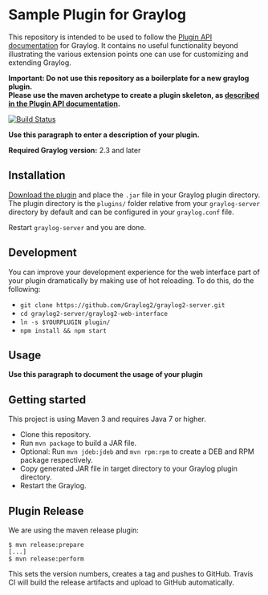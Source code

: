 # Sample Plugin for Graylog

This repository is intended to be used to follow the [Plugin API documentation](https://docs.graylog.org/en/latest/pages/plugins.html) for Graylog.
It contains no useful functionality beyond illustrating the various extension points one can use for customizing and extending Graylog. 

__Important: Do not use this repository as a boilerplate for a new graylog plugin.\
Please use the maven archetype to create a plugin skeleton, as [described in the Plugin API documentation](https://docs.graylog.org/en/latest/pages/plugins.html#creating-a-plugin-skeleton).__


[![Build Status](https://travis-ci.org/Graylog2/graylog-plugin-sample.svg?branch=master)](https://travis-ci.org/Graylog2/graylog-plugin-sample)

__Use this paragraph to enter a description of your plugin.__

**Required Graylog version:** 2.3 and later

Installation
------------

[Download the plugin](https://github.com/Graylog2/graylog-plugin-sample/releases)
and place the `.jar` file in your Graylog plugin directory. The plugin directory
is the `plugins/` folder relative from your `graylog-server` directory by default
and can be configured in your `graylog.conf` file.

Restart `graylog-server` and you are done.

Development
-----------

You can improve your development experience for the web interface part of your plugin
dramatically by making use of hot reloading. To do this, do the following:

* `git clone https://github.com/Graylog2/graylog2-server.git`
* `cd graylog2-server/graylog2-web-interface`
* `ln -s $YOURPLUGIN plugin/`
* `npm install && npm start`

Usage
-----

__Use this paragraph to document the usage of your plugin__


Getting started
---------------

This project is using Maven 3 and requires Java 7 or higher.

* Clone this repository.
* Run `mvn package` to build a JAR file.
* Optional: Run `mvn jdeb:jdeb` and `mvn rpm:rpm` to create a DEB and RPM package respectively.
* Copy generated JAR file in target directory to your Graylog plugin directory.
* Restart the Graylog.

Plugin Release
--------------

We are using the maven release plugin:

```
$ mvn release:prepare
[...]
$ mvn release:perform
```

This sets the version numbers, creates a tag and pushes to GitHub. Travis CI will build the release artifacts and upload to GitHub automatically.

